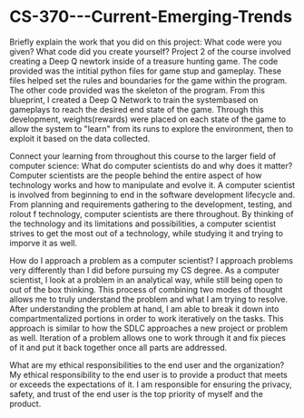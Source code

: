 # CS-370---Current-Emerging-Trends

Briefly explain the work that you did on this project: What code were you given? What code did you create yourself?
Project 2 of the course involved creating a Deep Q newtork inside of a treasure hunting game. The code provided was the intitial python files for game stup and gameplay. These files helped set the rules and boundaries for the game within the program. The other code provided was the skeleton of the program. From this blueprint, I created a Deep Q Network to train the systembased on gameplays to reach the desired end state of the game. Through this development, weights(rewards) were placed on each state of the game to allow the system to "learn" from its runs to explore the environment, then to exploit it based on the data collected. 

Connect your learning from throughout this course to the larger field of computer science:
What do computer scientists do and why does it matter?
Computer scientists are the people behind the entire aspect of how technology works and how to manipulate and evolve it. A computer scientist is involved from beginning to end in the software development lifecycle and. From planning and requirements gathering to the development, testing, and rolout f technology, computer scientists are there throughout. By thinking of the technology and its limitations and possibilities, a computer scientist strives to get the most out of a technology, while studying it and trying to imporve it as well. 

How do I approach a problem as a computer scientist?
I approach problems very differently than I did before pursuing my CS degree. As a computer scientist, I look at a problem in an analytical way, while still being open to out of the box thinking. This process of combining two modes of thought allows me to truly understand the problem and what I am trying to resolve. After understanding the problem at hand, I am able to break it down into compartmentalized portions in order to work iteratively on the tasks. This approach is similar to how the SDLC approaches a new project or problem as well. Iteration of a problem allows one to work through it and fix pieces of it and put it back together once all parts are addressed. 

What are my ethical responsibilities to the end user and the organization?
My ethical responsibility to the end user is to provide a product that meets or exceeds the expectations of it. I am responsible for ensuring the privacy, safety, and trust of the end user is the top priority of myself and the product. 
